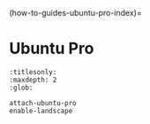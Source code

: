 (how-to-guides-ubuntu-pro-index)=
# Ubuntu Pro

```{toctree}
:titlesonly:
:maxdepth: 2
:glob:

attach-ubuntu-pro
enable-landscape
